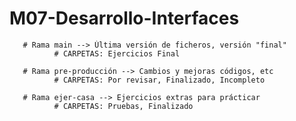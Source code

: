 # M07-Desarrollo-Interfaces

       # Rama main --> Última versión de ficheros, versión "final"
              # CARPETAS: Ejercicios Final
              
       # Rama pre-producción --> Cambios y mejoras códigos, etc
              # CARPETAS: Por revisar, Finalizado, Incompleto  
              
       # Rama ejer-casa --> Ejercicios extras para prácticar
              # CARPETAS: Pruebas, Finalizado 
